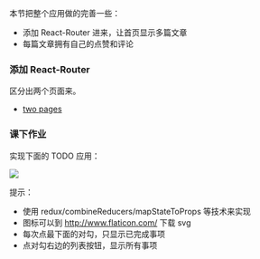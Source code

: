 本节把整个应用做的完善一些：

- 添加 React-Router 进来，让首页显示多篇文章
- 每篇文章拥有自己的点赞和评论


### 添加 React-Router

区分出两个页面来。

- [two pages](https://github.com/happypeter/redux-hello/commit/99da8c6b5289dfde5d165316a6c8ffc7cb0dea20)

### 课下作业

实现下面的 TODO 应用：

![](http://digicity-1253322599.costj.myqcloud.com/todo.png)

提示：

- 使用 redux/combineReducers/mapStateToProps 等技术来实现
- 图标可以到  http://www.flaticon.com/ 下载 svg
- 每次点最下面的对勾，只显示已完成事项
- 点对勾右边的列表按钮，显示所有事项
